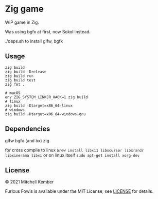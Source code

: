 # Zig game

WIP game in Zig.

Was using bgfx at first, now Sokol instead.

<!-- clone with `--recursive` or run `git submodule update --init --recursive` after -->
./deps.sh to install glfw, bgfx

## Usage

```
zig build
zig build -Drelease
zig build run
zig build test
zig fmt .

# macOS
env ZIG_SYSTEM_LINKER_HACK=1 zig build
# linux
zig build -Dtarget=x86_64-linux
# windows
zig build -Dtarget=x86_64-windows-gnu
```

## Dependencies

glfw
bgfx (and bx)
zig

for cross compile to linux
`brew install libx11 libxcursor libxrandr libxinerama libxi`
or on linux itself
`sudo apt-get install xorg-dev`

## License

© 2021 Mitchell Kember

Furious Fowls is available under the MIT License; see [LICENSE](LICENSE.md) for details.
